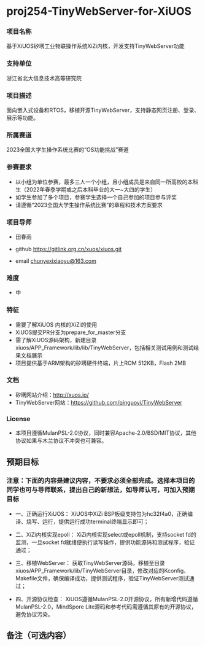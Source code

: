 # proj254-TinyWebServer-for-XiUOS

### 项目名称
基于XiUOS矽璓工业物联操作系统XiZi内核，开发支持TinyWebServer功能

### 支持单位  
浙江省北大信息技术高等研究院

### 项目描述
面向嵌入式设备和RTOS，移植开源TinyWebServer，支持静态网页注册、登录、展示等功能。


### 所属赛道

2023全国大学生操作系统比赛的“OS功能挑战”赛道



### 参赛要求

- 以小组为单位参赛，最多三人一个小组，且小组成员是来自同一所高校的本科生（2022年春季学期或之后本科毕业的大一~大四的学生）
- 如学生参加了多个项目，参赛学生选择一个自己参加的项目参与评奖
- 请遵循“2023全国大学生操作系统比赛”的章程和技术方案要求



### 项目导师

* 田春雨

* github https://gitlink.org.cn/xuos/xiuos.git

* email chunyexixiaoyu@163.com



### 难度

* 中



### 特征


* 需要了解XiUOS 内核的XiZi的使用
* XiUOS提交PR分支为prepare_for_master分支
* 需了解XiUOS源码架构，新建目录xiuos/APP_Framework/lib/lib/TinyWebServer，包括相关测试用例和测试结果文档展示
* 项目提供基于ARM架构的矽璓硬件终端，片上ROM 512KB，Flash 2MB



### 文档

* 矽璓网站介绍：http://xuos.io/
* TinyWebServer网站：https://github.com/qinguoyi/TinyWebServer



### License

* 本项目遵循MulanPSL-2.0协议，同时兼容Apache-2.0/BSD/MIT协议，其他协议如果与木兰协议不冲突也可兼容。



## 预期目标

### 注意：下面的内容是建议内容，不要求必须全部完成。选择本项目的同学也可与导师联系，提出自己的新想法，如导师认可，可加入预期目标

* 一、正确运行XiUOS：
  XiUOS中XiZi BSP板级支持包为hc32f4a0，正确编译、烧写、运行，提供运行成功terminal终端显示即可；
  
* 二、XiZi内核实现epoll：
  XiZi内核实现select或epoll机制，支持socket fd的监测，一旦socket fd就绪便执行读写操作，提供功能源码和测试程序，验证通过；
  
* 三、移植WebServer：
获取TinyWebServer源码，移植至目录xiuos/APP_Framework/lib/TinyWebServer目录，修改对应的Kconfig、Makefile文件，确保编译成功，提供测试程序，验证TinyWebServer测试通过；

* 四、开源协议检查：
XiUOS遵循MulanPSL-2.0开源协议，所有新增代码遵循MulanPSL-2.0，MindSpore Lite源码和参考代码需遵循其原有的开源协议，避免协议污染。

## 备注（可选内容）
